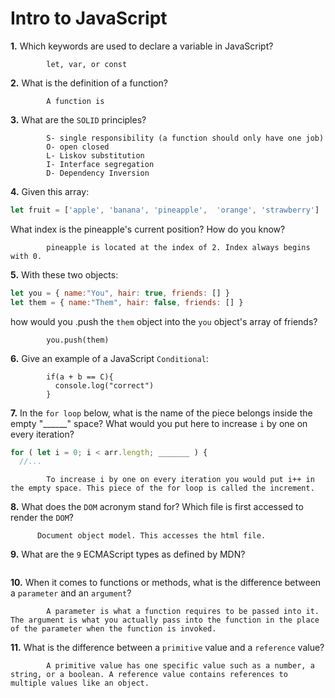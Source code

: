 # Intro to JavaScript

**1.** Which keywords are used to declare a variable in JavaScript?
<!-- enter you answer in the space below -->
```
        let, var, or const
```
**2.** What is the definition of a function?
<!-- enter you answer in the space below -->
```
        A function is 
```
**3.** What are the `SOLID` principles?
<!-- enter you answer in the space below -->
```
        S- single responsibility (a function should only have one job)
        O- open closed
        L- Liskov substitution
        I- Interface segregation
        D- Dependency Inversion
```
**4.** Given this array: 
```js
let fruit = ['apple', 'banana', 'pineapple',  'orange', 'strawberry']
``` 
What index is the pineapple's current position? How do you know?
<!-- enter you answer in the space below -->
```
        pineapple is located at the index of 2. Index always begins with 0. 
```
**5.** With these two objects: 
```js
let you = { name:"You", hair: true, friends: [] }
let them = { name:"Them", hair: false, friends: [] }
```
how would you .push the `them` object into the `you` object's array of friends?
<!-- enter you answer in the space below -->
```
        you.push(them)
```

**6.** Give an example of a JavaScript `Conditional`:
<!-- enter you answer in the space below -->
```
        if(a + b == C){
          console.log("correct")
        }
```
**7.** In the `for loop` below, what is the name of the piece belongs inside the empty "______" space? What would you put here to increase `i` by one on every iteration?
```js
for ( let i = 0; i < arr.length; _______ ) {
  //...
```
<!-- enter you answer in the space below -->
```
        To increase i by one on every iteration you would put i++ in the empty space. This piece of the for loop is called the increment.
```
**8.** What does the `DOM` acronym stand for? Which file is first accessed to render the `DOM`?
<!-- enter you answer in the space below -->
```
      Document object model. This accesses the html file.
```

**9.** What are the `9` ECMAScript types as defined by MDN?
<!-- enter you answer in the space below -->
```

```
**10.** When it comes to functions or methods, what is the difference between a `parameter` and an `argument`?
<!-- enter you answer in the space below -->
```
        A parameter is what a function requires to be passed into it. The argument is what you actually pass into the function in the place of the parameter when the function is invoked.
```
**11.** What is the difference between a `primitive` value and a `reference` value?
<!-- enter you answer in the space below -->
```
        A primitive value has one specific value such as a number, a string, or a boolean. A reference value contains references to multiple values like an object.
```